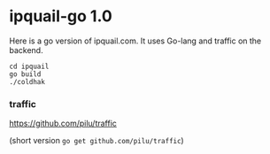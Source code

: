 # ipquail-go 1.0 #
Here is a go version of ipquail.com. It uses Go-lang and traffic on the backend.

    cd ipquail
    go build
    ./coldhak

### traffic ###

https://github.com/pilu/traffic

(short version `go get github.com/pilu/traffic`)

